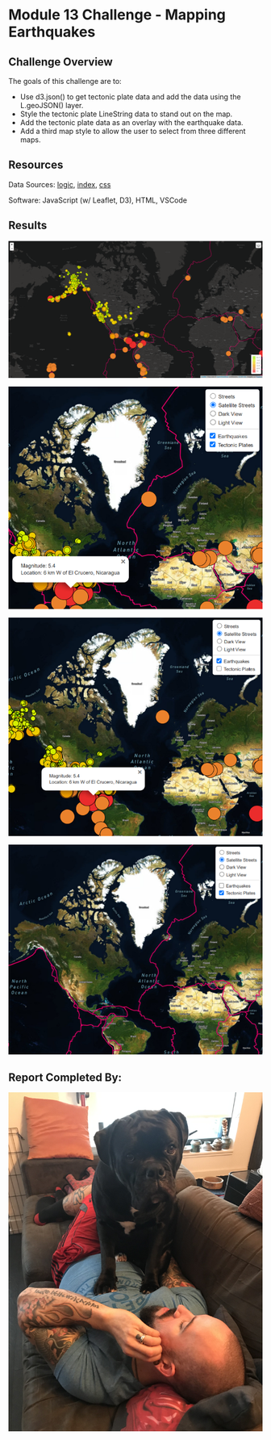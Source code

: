 # Module 13 Challenge - Mapping Earthquakes

## Challenge Overview

The goals of this challenge are to:

- Use d3.json() to get tectonic plate data and add the data using the L.geoJSON() layer.
- Style the tectonic plate LineString data to stand out on the map.
- Add the tectonic plate data as an overlay with the earthquake data.
- Add a third map style to allow the user to select from three different maps.

## Resources
Data Sources: [logic](logic.js), [index](index.html), [css](static/css/style.css)

Software: JavaScript (w/ Leaflet, D3), HTML, VSCode

## Results

![](static/images/final_map.PNG)

![](static/images/detail.PNG)

![](static/images/detail1.PNG)

![](static/images/detail2.PNG)

## Report Completed By:
![](static/images/sal.jpg)
